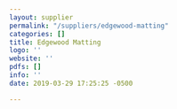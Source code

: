 ```yaml
---
layout: supplier
permalink: "/suppliers/edgewood-matting"
categories: []
title: Edgewood Matting
logo: ''
website: ''
pdfs: []
info: ''
date: 2019-03-29 17:25:25 -0500

---
```

